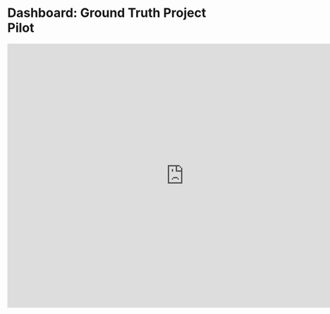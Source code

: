 # Dashboard: Ground Truth Project Pilot

<iframe width="800" height="600" src="https://app.powerbi.com/view?r=eyJrIjoiZTM2MzFlOTYtZWQyZi00NGQzLWE1NzMtNzJiMWMwMjYzZjY4IiwidCI6IjA2MzNmYTY1LTcwN2EtNDVmNy1hOTAwLTIxOTE2ZWMxNGRlOSJ9" frameborder="0" allowFullScreen="true"></iframe>
